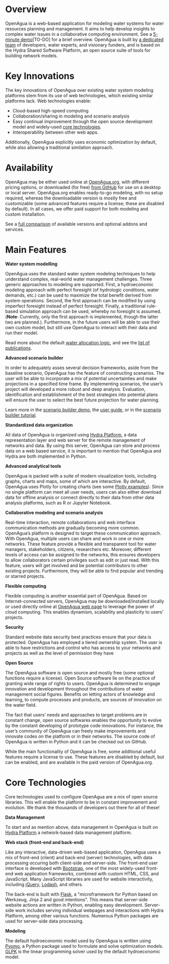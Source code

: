 # Overview

OpenAgua is a web-based application for modeling water systems for water resources planning and management. It aims to help develop insights to complex water issues in a collaborative computing environment. See a [5-minute demo](demos#tutorial1)[TO-DO] for a brief overview. OpenAgua is built by [a dedicated team](the-team) of developers, water experts, and visionary funders, and is based on the Hydra Shared Software Platform, an open source suite of tools for building network models.

# Key Innovations

The key innovations of OpenAgua over existing water system modeling platforms stem from its use of web technologies, which existing similar platforms lack. Web technologies enable:

* Cloud-based high-speed computing
* Collaboration/sharing in modeling and scenario analysis
* Easy continual improvement through the open source development model and widely-used [core technologies](#core-technologies).
* Interoperability between other web apps.

Additionally, OpenAgua explicitly uses economic optimization by default, while also allowing a traditional similation approach.

# Availability

OpenAgua may be either used online at [OpenAgua.org](http://test.openagua.org), with different pricing options, or downloaded (for free) [from GitHub](https://github.com/CentroDelAgua/OpenAgua) for use on a desktop or local server. OpenAgua.org enables ready-to-go modeling, with no setup required, whereas the downloadable version is mostly free and customizable (some advanced features require a license; these are disabled by default). In all cases, we offer paid support for both modeling and custom installation.

See a [full comparison](http://test.openagua.org/versions) of available versions and optional addons and services.

# Main Features

**Water system modelling**

OpenAgua uses the standard water system modeling techniques to help understand complex, real-world water management challenges. Three generic approaches to modeling are supported. First, a hydroeconomic modeling approach with perfect foresight (of hydrologic conditions, water demands, etc.) can be used to maximize the total benefit derived from system operations. Second, the first approach can be modified by using imperfect foresight instead of perfect foresight. Finally, a traditional rule-based simulation approach can be used, whereby no foresight is assumed. (**Note**: Currently, only the first approach is implemented, though the latter two are planned.). Furthermore, in the future users will be able to use their own custom model, but still use OpenAgua to interact with their data and run their model.

Read more about the default [water allocation logic](user-guide/water-allocation-logic), and see the [list of publications](publications).

**Advanced scenario builder**

In order to adequately asses several decision frameworks, aside from the baseline scenario, OpenAgua has the feature of constructing scenarios. The user will be able to incorporate a mix of potential uncertainties and make projections in a specified time frame. By implementing scenarios, the user’s project will developed a more robust and deep analysis. Evaluation, identification and establishment of the best strategies into potential plans will ensure the user to select the best future projection for water planning.

Learn more in the [scenario builder demo](demos#scenarios), the [user guide](user-guide/creating-scenarios), or in the [scenario builder tutorial](tutorials/creating-scenarios).

**Standardized data organization**

All data of OpenAgua is organized using [Hydra Platform](http://hydraplatform.org), a data representation layer and web server for the remote management of networks and data. By using this server, OpenAgua can store and process data on a web based service, it is important to mention that OpenAgua and Hydra are both implemented in Python.

**Advanced analytical tools**

OpenAgua is packed with a suite of modern visualization tools, including graphs, charts and maps, some of which are interactive. By default, OpenAgua uses Plotly for creating charts (see some [Plotly examples](https://plot.ly/javascript/#basic-charts)). Since no single platform can meet all user needs, users can also either download data for offline analysis or connect directly to their data from other data analysis platforms, such as R or Jupyter Notebook.

**Collaborative modeling and scenario analysis**

Real-time interaction, remote collaborations and web interface communication methods are gradually becoming more common.  OpenAgua’s platform is designed to target these communication approach. With OpenAgua, multiple users can share and work in one or more networks.  These feature provide a flexible and transparent tool for water managers, stakeholders, citizens, researchers etc. Moreover, different levels of access can be assigned to the networks, this ensures developers to allow collaborators certain privileges such as edit or just read. With this feature, users will get involved and be potential contributors to other existing projects. Furthermore, they will be able to find popular and trending or starred projects.

**Flexible computing**

Flexible computing is another essential part of OpenAgua. Based on Internet-connected servers, OpenAgua may be downloaded/installed locally or used directly online at [OpenAgua web page](www.openagua.org) to leverage the power of cloud computing. This enables dynamism, scalability and plasticity to users’ projects.

**Security**

Standard website data security best practices ensure that your data is protected. OpenAgua has employed a tiered ownership system. The user is able to have restrictions and control who has access to your networks and projects as well as the level of permission they have

**Open Source**

The OpenAgua software is open source and mostly free (some optional functions require a license). Open Source software lie on the practice of granting wide range of rights to users. OpenAgua is determined to engage innovation and development throughout the contributions of water management social figures. Benefits on letting actors of knowledge and learning, to compute processes and products, are sources of innovation on the water field.

The fact that users’ needs and approaches to target problems are in constant change, open source softwares enables the opportunity to evolve by the constant developing of prototype code innovations. For instance, the user’s community of OpenAgua can freely make improvements and innovate codes on the platform or in their networks. The source code of OpenAgua is written in Python and it can be checked out on GitHub.

While the main functionality of OpenAgua is free, some additional useful features require a license to use. These features are disabled by default, but can be enabled, and are available in the paid version of OpenAgua.org.

# Core Technologies

Core technologies used to configure OpenAgua are a mix of open source libraries. This will enable the platform to be in constant improvement and evolution. We thank the thousands of developers out there for all of these!

**Data Management**

To start and as mention above, data management in OpenAgua is built on [Hydra Platform](http://hydraplatform.org) a network-based data management platform.

**Web stack (front-end and back-end)**

Like any interactive, data-driven web-based application, OpenAgua uses a mix of front-end (client) and back-end (server) technologies, with data processing occuring both client-side and server-side. The front-end user interface is developed with [Bootstrap](http://getbootstrap.com), one of the most widely-used front-end web application frameworks, combined with custom HTML, CSS, and JavaScript. Many JavaScript libraries are used for website interactivity, including [jQuery](https://jquery.com/), [Lodash](https://lodash.com/), and others.

The back-end is built with [Flask](http://flask.pocoo.org), a "microframework for Python based on Werkzeug, Jinja 2 and good intentions". This means that server-side website actions are written in Python, enabling easy development. Server-side work includes serving individual webpages and interactions with Hydra Platform, among other various functions. Numerous Python packages are used for server-side data processing.

**Modeling**

The default hydroeconomic model used by OpenAgua is written using [Pyomo](http://www.pyomo.org), a Python package used to formulate and solve optimization models. [GLPK](https://www.gnu.org/software/glpk/) is the linear programming solver used by the default hydroeconomic model.
